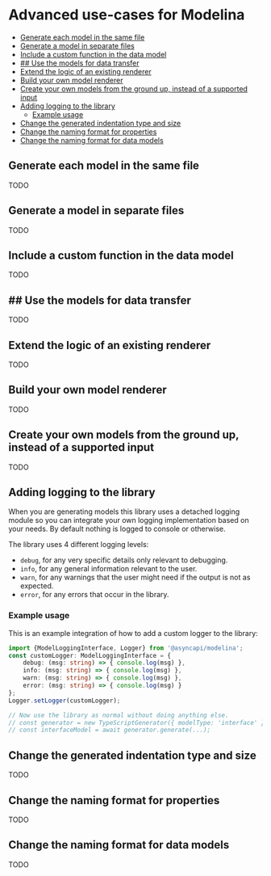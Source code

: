 # Advanced use-cases for Modelina

<!-- toc is generated with GitHub Actions do not remove toc markers -->

<!-- toc -->

- [Generate each model in the same file](#generate-each-model-in-the-same-file)
- [Generate a model in separate files](#generate-a-model-in-separate-files)
- [Include a custom function in the data model](#include-a-custom-function-in-the-data-model)
- [## Use the models for data transfer](#%23%23-use-the-models-for-data-transfer)
- [Extend the logic of an existing renderer](#extend-the-logic-of-an-existing-renderer)
- [Build your own model renderer](#build-your-own-model-renderer)
- [Create your own models from the ground up, instead of a supported input](#create-your-own-models-from-the-ground-up-instead-of-a-supported-input)
- [Adding logging to the library](#adding-logging-to-the-library)
  * [Example usage](#example-usage)
- [Change the generated indentation type and size](#change-the-generated-indentation-type-and-size)
- [Change the naming format for properties](#change-the-naming-format-for-properties)
- [Change the naming format for data models](#change-the-naming-format-for-data-models)

<!-- tocstop -->

## Generate each model in the same file
TODO 

## Generate a model in separate files
TODO 

## Include a custom function in the data model
TODO 

## ## Use the models for data transfer
TODO 

## Extend the logic of an existing renderer
TODO 

## Build your own model renderer
TODO 

## Create your own models from the ground up, instead of a supported input
TODO 


## Adding logging to the library
When you are generating models this library uses a detached logging module so you can integrate your own logging implementation based on your needs. By default nothing is logged to console or otherwise.

The library uses 4 different logging levels:
- `debug`, for any very specific details only relevant to debugging.
- `info`, for any general information relevant to the user.
- `warn`, for any warnings that the user might need if the output is not as expected.
- `error`, for any errors that occur in the library.

### Example usage
This is an example integration of how to add a custom logger to the library:

```ts
import {ModelLoggingInterface, Logger} from '@asyncapi/modelina'; 
const customLogger: ModelLoggingInterface = {
    debug: (msg: string) => { console.log(msg) },
    info: (msg: string) => { console.log(msg) },
    warn: (msg: string) => { console.log(msg) },
    error: (msg: string) => { console.log(msg) }
};
Logger.setLogger(customLogger);

// Now use the library as normal without doing anything else. 
// const generator = new TypeScriptGenerator({ modelType: 'interface' });
// const interfaceModel = await generator.generate(...);
```

## Change the generated indentation type and size
TODO 

## Change the naming format for properties
TODO 

## Change the naming format for data models
TODO
